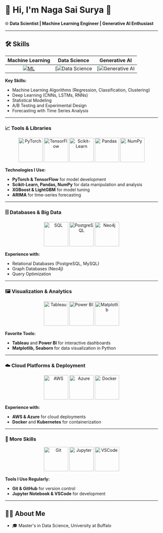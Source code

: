 # 👋 Hi, I'm Naga Sai Surya 👋  
🌐 **Data Scientist | Machine Learning Engineer | Generative AI Enthusiast**  

---



## 🛠 Skills

| Machine Learning | Data Science        | Generative AI      |
|:----------------:|:-------------------:|:------------------:|
| [![ML](https://user-images.githubusercontent.com/12392345/217462050-bc4d553b-d0ca-48ee-b12c-06eb79b8290b.gif)](https://github.com/hemangjoshi37a/TelegramTradeMsgBacktestML) | [![Data Science](https://i.giphy.com/media/v1.Y2lkPTc5MGI3NjExaXllbWNoN3VmM2N6Z3h3YXN1azdvb2J6bTFoYWo5ZHVvdXlqbGk2dSZlcD12MV9pbnRlcm5hbF9naWZfYnlfaWQmY3Q9Zw/3osxYc2axjCJNsCXyE/giphy.gif )| [![Generative AI](https://i.giphy.com/media/v1.Y2lkPTc5MGI3NjExc3pmMDcwdTd2ZXYzcms5czI2YTFrMzR0Mjl6ZWRrbHN3dGtnaGRmZCZlcD12MV9pbnRlcm5hbF9naWZfYnlfaWQmY3Q9Zw/7VzgMsB6FLCilwS30v/giphy-downsized-large.gif) |


**Key Skills:**  
- Machine Learning Algorithms (Regression, Classification, Clustering)  
- Deep Learning (CNNs, LSTMs, RNNs)  
- Statistical Modeling  
- A/B Testing and Experimental Design  
- Forecasting with Time Series Analysis  

---

### 📈 Tools & Libraries  
<p align="center">
  <img src="path_to_pytorch_gif.gif" alt="PyTorch" width="80"/>
  <img src="path_to_tensorflow_gif.gif" alt="TensorFlow" width="80"/>
  <img src="path_to_sklearn_gif.gif" alt="Scikit-Learn" width="80"/>
  <img src="path_to_pandas_gif.gif" alt="Pandas" width="80"/>
  <img src="path_to_numpy_gif.gif" alt="NumPy" width="80"/>
</p>

**Technologies I Use:**  
- **PyTorch & TensorFlow** for model development  
- **Scikit-Learn, Pandas, NumPy** for data manipulation and analysis  
- **XGBoost & LightGBM** for model tuning  
- **ARIMA** for time-series forecasting  

---

### 🗄️ Databases & Big Data  
<p align="center">
  <img src="path_to_sql_gif.gif" alt="SQL" width="80"/>
  <img src="path_to_postgresql_gif.gif" alt="PostgreSQL" width="80"/>
  <img src="path_to_neo4j_gif.gif" alt="Neo4j" width="80"/>
</p>

**Experience with:**  
- Relational Databases (PostgreSQL, MySQL)  
- Graph Databases (Neo4j)  
- Query Optimization  

---

### 🖼️ Visualization & Analytics  
<p align="center">
  <img src="path_to_tableau_gif.gif" alt="Tableau" width="80"/>
  <img src="path_to_powerbi_gif.gif" alt="Power BI" width="80"/>
  <img src="path_to_matplotlib_gif.gif" alt="Matplotlib" width="80"/>
</p>

**Favorite Tools:**  
- **Tableau** and **Power BI** for interactive dashboards  
- **Matplotlib, Seaborn** for data visualization in Python  

---

### ☁️ Cloud Platforms & Deployment  
<p align="center">
  <img src="path_to_aws_gif.gif" alt="AWS" width="80"/>
  <img src="path_to_azure_gif.gif" alt="Azure" width="80"/>
  <img src="path_to_docker_gif.gif" alt="Docker" width="80"/>
</p>

**Experience with:**  
- **AWS & Azure** for cloud deployments  
- **Docker** and **Kubernetes** for containerization  

---

### 🧩 More Skills  
<p align="center">
  <img src="path_to_git_gif.gif" alt="Git" width="80"/>
  <img src="path_to_jupyter_gif.gif" alt="Jupyter" width="80"/>
  <img src="path_to_vscode_gif.gif" alt="VSCode" width="80"/>
</p>

**Tools I Use Regularly:**  
- **Git & GitHub** for version control  
- **Jupyter Notebook & VSCode** for development  

---

## 👨‍💻 About Me
- 🎓 Master's in Data Science, University at Buffalo  
